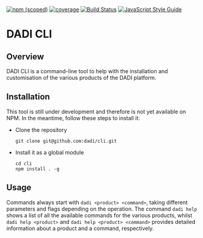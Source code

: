 [![npm (scoped)](https://img.shields.io/npm/v/@dadi/cli.svg?maxAge=10800&style=flat-square)](https://www.npmjs.com/package/@dadi/cli)
[![coverage](https://img.shields.io/badge/coverage-76%25-yellow.svg?style=flat?style=flat-square)](https://github.com/dadi/cli)
[![Build Status](https://travis-ci.org/dadi/cli.svg?branch=master)](https://travis-ci.org/dadi/cli)
[![JavaScript Style Guide](https://img.shields.io/badge/code%20style-standard-brightgreen.svg?style=flat-square)](http://standardjs.com/)

# DADI CLI

## Overview

DADI CLI is a command-line tool to help with the installation and customisation of the various products of the DADI platform.

## Installation

This tool is still under development and therefore is not yet available on NPM. In the meantime, follow these steps to install it:

- Clone the repository

   ```
   git clone git@github.com:dadi/cli.git
   ```

- Install it as a global module
   
   ```
   cd cli
   npm install . -g
   ```

## Usage

Commands always start with `dadi <product> <command>`, taking different parameters and flags depending on the operation. The command `dadi help` shows a list of all the available commands for the various products, whilst `dadi help <product>` and `dadi help <product> <command>` provides detailed information about a product and a command, respectively.
